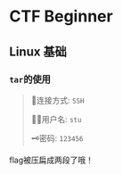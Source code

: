 # CTF Beginner

## Linux 基础

### `tar`的使用

> 🚀连接方式: `SSH`
>
> 🧑‍💻用户名: `stu`
>
> 🗝️密码: `123456`

flag被压扁成两段了哦！
